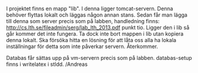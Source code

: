 I projektet finns en mapp "lib". I denna ligger tomcat-servern. Denna behöver flyttas lokalt och läggas någon annan stans. Sedan får man lägga till denna som server precis som på labben, handledning finns: http://cs.lth.se/fileadmin/serg/lab_lth_2013.pdf punkt tio. Ligger den i lib så går kommer det inte fungera. Ta dock inte bort mappen i lib utan kopiera denna lokalt. Ska försöka hitta en lösning för att låta oss alla ha lokala inställningar för detta som inte påverkar servern. Återkommer. 

Databas får sättas upp på vm-servern precis som på labben. databas-setup finns i writelatex i stldd. /Andreas